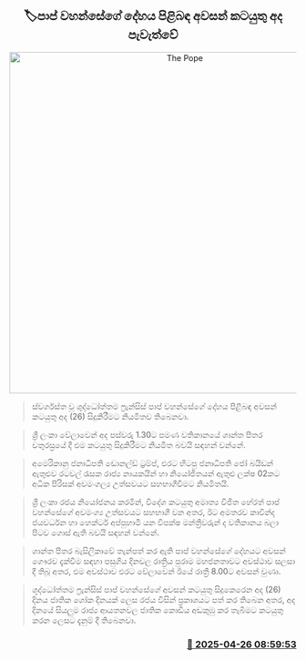 <p align='center'><b><h2 align='center' title='The Pope's funeral will be held today'>🏷පාප් වහන්සේගේ දේහය පිළිබඳ අවසන් කටයුතු අද පැවැත්වේ</h2></b></p>
<p align='center'><img src='https://helakuru.sgp1.cdn.digitaloceanspaces.com/esana/images/lib/pope-2025.jpg' width='600' alt='The Pope's funeral will be held today'></p>

> ස්වර්ගස්ත වූ ශුද්ධෝත්තම ෆ්‍රැන්සිස් පාප් වහන්සේගේ දේහය පිළිබඳ අවසන් කටයුතු අද (26) සිදුකිරීමට නියමිතව තිබෙනවා.

> ශ්‍රී ලංකා වේලාවෙන් අද පස්වරු 1.30ට පමණ වතිකානයේ ශාන්ත පීතර චතුරස්‍රයේ දී එම කටයුතු සිදුකිරීමට නියමිත බවයි සඳහන් වන්නේ.

> අමෙරිකානු ජනාධිපති ඩොනල්ඩ් ට්‍රම්ප්, එරට හිටපු ජනාධිපති ජෝ බයිඩන් ඇතුළුව රටවල් රැසක රාජ්‍ය නායකයින් හා නියෝජිතයන් ඇතුළු ලක්ෂ 02කට අධික පිරිසක් අවමංගල්‍ය උත්සවයට සහභාගීවීමට නියමිතයි.

> ශ්‍රී ලංකා රජය නියෝජනය කරමින්, විදේශ කටයුතු අමාත්‍ය විජිත හේරත් පාප් වහන්සේගේ අවමංග්‍ය උත්සවයට සහභාගී වන අතර, ඊට අමතරව කාවින්ද ජයවර්ධන හා හෙක්ටර් අප්පුහාමි යන විපක්ෂ මන්ත්‍රීවරුන් ද වතිකානය බලා පිටව ගොස් ඇති බවයි සඳහන් වන්නේ.

> ශාන්ත පීතර බැසිලිකාවේ තැන්පත් කර ඇති පාප් වහන්සේගේ දේහයට අවසන් ගෞරව දැක්වීම සඳහා පසුගිය දිනවල රාත්‍රිය පුරාම මහජනතාවට අවස්ථාව සලසා දී තිබූ අතර, එම අවස්ථාව එරට වේලාවෙන් ඊයේ රාත්‍රී 8.00ට අවසන් වුණා.

> ශූද්ධෝත්තම ෆ්‍රැන්සිස් පාප් වහන්සේගේ අවසන් කටයුතු සිදුකෙරෙන අද (26) දිනය ජාතික ශෝක දිනයක් ලෙස රජය විසින් ප්‍රකාශයට පත් කර තිබෙන අතර, අද දිනයේ සියලුම රාජ්‍ය ආයතනවල ජාතික කොඩිය අඩකුඹු කර තැබීමට කටයුතු කරන ලෙසට දැනුම් දී තිබෙනවා.



<h3 align='right'><a href='https://www.helakuru.lk/esana/p/109574/'>📅 2025-04-26 08:59:53</a></h3>
